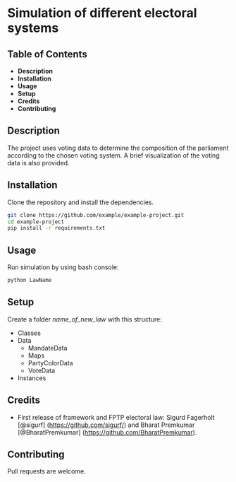 
# Simulation of different electoral systems


## Table of Contents

- **Description**
- **Installation**
- **Usage**
- **Setup**
- **Credits**
- **Contributing**


## Description

The project uses voting data to determine the composition of the parliament according to the chosen voting system. A brief visualization of the voting data is also provided.


## Installation

Clone the repository and install the dependencies.

```bash
git clone https://github.com/example/example-project.git
cd example-project
pip install -r requirements.txt
```


## Usage

Run simulation by using bash console:

```bash
python LawName
``` 

## Setup

Create a folder *name_of_new_law* with this structure:
+ Classes
+ Data
    + MandateData
    + Maps
    + PartyColorData
    + VoteData
+ Instances


## Credits

+ First release of framework and FPTP electoral law: Sigurd Fagerholt [@sigurf] (https://github.com/sigurf/) and Bharat Premkumar [@BharatPremkumar] (https://github.com/BharatPremkumar).


## Contributing

Pull requests are welcome.